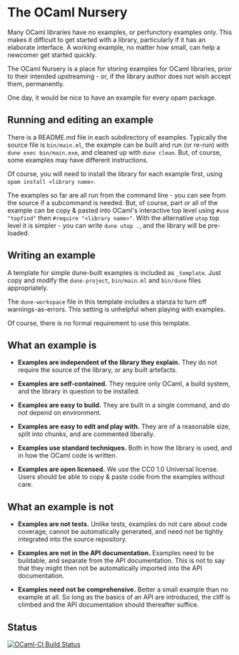 # The OCaml Nursery

Many OCaml libraries have no examples, or perfunctory examples only. This makes
it difficult to get started with a library, particularly if it has an elaborate
interface. A working example, no matter how small, can help a newcomer get
started quickly.

The OCaml Nursery is a place for storing examples for OCaml libraries, prior to
their intended upstreaming - or, if the library author does not wish accept
them, permanently.

One day, it would be nice to have an example for every opam package.

## Running and editing an example

There is a README.md file in each subdirectory of examples. Typically the
source file is `bin/main.ml`, the example can be built and run (or re-run) with
`dune exec bin/main.exe`, and cleaned up with `dune clean`. But, of course,
some examples may have different instructions.

Of course, you will need to install the library for each example first, using
`opam install <library name>`.

The examples so far are all run from the command line - you can see from the
source if a subcommand is needed. But, of course, part or all of the example
can be copy & pasted into OCaml's interactive top level using `#use "topfind"`
then `#require "<library name>"`. With the alternative `utop` top level it is
simpler - you can write `dune utop .`, and the library will be pre-loaded.

## Writing an example

A template for simple dune-built examples is included as `_template`. Just copy
and modify the `dune-project`, `bin/main.ml` and `bin/dune` files
appropriately.

The `dune-workspace` file in this template includes a stanza to turn off
warnings-as-errors. This setting is unhelpful when playing with examples.

Of course, there is no formal requirement to use this template.

## What an example is

- **Examples are independent of the library they explain.** They do not require
  the source of the library, or any built artefacts.

- **Examples are self-contained.** They require only OCaml, a build system, and
  the library in question to be installed.

- **Examples are easy to build.** They are built in a single command, and do
  not depend on environment. 

- **Examples are easy to edit and play with.** They are of a reasonable size,
  split into chunks, and are commented liberally.

- **Examples use standard techniques.** Both in how the library is used, and in
  how the OCaml code is written.

- **Examples are open licensed.** We use the CC0 1.0 Universal license. Users
  should be able to copy & paste code from the examples without care.

## What an example is not

- **Examples are not tests.** Unlike tests, examples do not care about code
  coverage, cannot be automatically generated, and need not be tightly
  integrated into the source repository.
 
- **Examples are not in the API documentation.** Examples need to be buildable,
  and separate from the API documentation. This is not to say that they might
  then not be automatically imported into the API documentation.

- **Examples need not be comprehensive.** Better a small example than no
  example at all. So long as the basics of an API are introduced, the cliff is
  climbed and the API documentation should thereafter suffice.

## Status

[![OCaml-CI Build Status](https://img.shields.io/endpoint?url=https://ocaml.ci.dev/badge/johnwhitington/ocaml-nursery/master&logo=ocaml)](https://ocaml.ci.dev/github/johnwhitington/ocaml-nursery)
